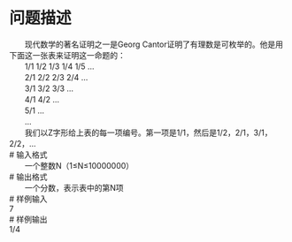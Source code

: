 <div id="pcont1" style="margin-top:20px; display:block;">

# 问题描述

<div class="pdcont">　　现代数学的著名证明之一是Georg Cantor证明了有理数是可枚举的。他是用下面这一张表来证明这一命题的：<br/>
　　1/1  	1/2  1/3  1/4  1/5 …<br/>
　　2/1  	2/2  2/3  2/4  …<br/>
　　3/1  	3/2  3/3  …<br/>
　　4/1  	4/2  …<br/>
　　5/1  	…<br/>
　　…<br/>
　　我们以Z字形给上表的每一项编号。第一项是1/1，然后是1/2，2/1，3/1，2/2，…</div>
# 输入格式

<div class="pdcont">　　一个整数N（1≤N≤10000000）</div>
# 输出格式

<div class="pdcont">　　一个分数，表示表中的第N项</div>
# 样例输入

<div class="pddata">7</div>
# 样例输出

<div class="pddata">1/4</div>

</div>